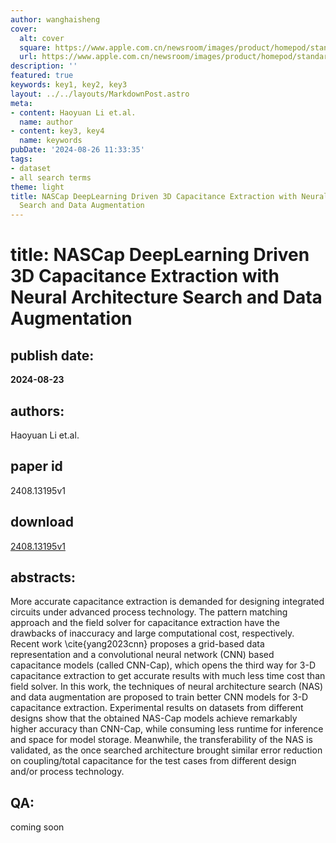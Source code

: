 ```yaml
---
author: wanghaisheng
cover:
  alt: cover
  square: https://www.apple.com.cn/newsroom/images/product/homepod/standard/Apple-HomePod-hero-230118_big.jpg.large_2x.jpg
  url: https://www.apple.com.cn/newsroom/images/product/homepod/standard/Apple-HomePod-hero-230118_big.jpg.large_2x.jpg
description: ''
featured: true
keywords: key1, key2, key3
layout: ../../layouts/MarkdownPost.astro
meta:
- content: Haoyuan Li et.al.
  name: author
- content: key3, key4
  name: keywords
pubDate: '2024-08-26 11:33:35'
tags:
- dataset
- all search terms
theme: light
title: NASCap DeepLearning Driven 3D Capacitance Extraction with Neural Architecture
  Search and Data Augmentation
---
```


# title: NASCap DeepLearning Driven 3D Capacitance Extraction with Neural Architecture Search and Data Augmentation 
## publish date: 
**2024-08-23** 
## authors: 
  Haoyuan Li et.al. 
## paper id
2408.13195v1
## download
[2408.13195v1](http://arxiv.org/abs/2408.13195v1)
## abstracts:
More accurate capacitance extraction is demanded for designing integrated circuits under advanced process technology. The pattern matching approach and the field solver for capacitance extraction have the drawbacks of inaccuracy and large computational cost, respectively. Recent work \cite{yang2023cnn} proposes a grid-based data representation and a convolutional neural network (CNN) based capacitance models (called CNN-Cap), which opens the third way for 3-D capacitance extraction to get accurate results with much less time cost than field solver. In this work, the techniques of neural architecture search (NAS) and data augmentation are proposed to train better CNN models for 3-D capacitance extraction. Experimental results on datasets from different designs show that the obtained NAS-Cap models achieve remarkably higher accuracy than CNN-Cap, while consuming less runtime for inference and space for model storage. Meanwhile, the transferability of the NAS is validated, as the once searched architecture brought similar error reduction on coupling/total capacitance for the test cases from different design and/or process technology.
## QA:
coming soon
